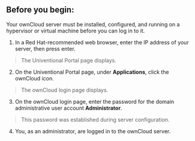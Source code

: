 Before you begin: 
---------------------

Your ownCloud server must be installed, configured, and running on a hypervisor or virtual machine before you can log in to it.

1. In a Red Hat-recommended web browser, enter the IP address of your server, then press enter.

> The Univentional Portal page displays.

2. On the Univentional Portal page, under **Applications**, click the ownCloud icon.

> The ownCloud login page displays.

3. On the ownCloud login page, enter the password for the domain administrative user account **Administrator**.

> This password was established during server configuration.

4. You, as an administrator, are logged in to the ownCloud server.
